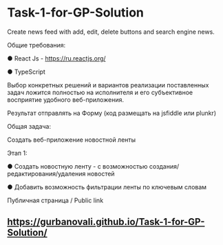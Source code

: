 # Task-1-for-GP-Solution
Create news feed with add, edit, delete buttons and search engine news.

Общие требования:

● React Js - https://ru.reactjs.org/

● TypeScript

Выбор конкретных решений и вариантов реализации поставленных задач ложится полностью на исполнителя и его субъективное восприятие удобного веб-приложения.

Результат отправлять на Форму (код размещать на jsfiddle или plunkr)

Общая задача:

Создать веб-приложение новостной ленты

Этап 1:

● Создать новостную ленту - с возможностью создания/редактирования/удаления новостей

● Добавить возможность фильтрации ленты по ключевым словам


Публичная страница / Public link
## https://gurbanovali.github.io/Task-1-for-GP-Solution/
